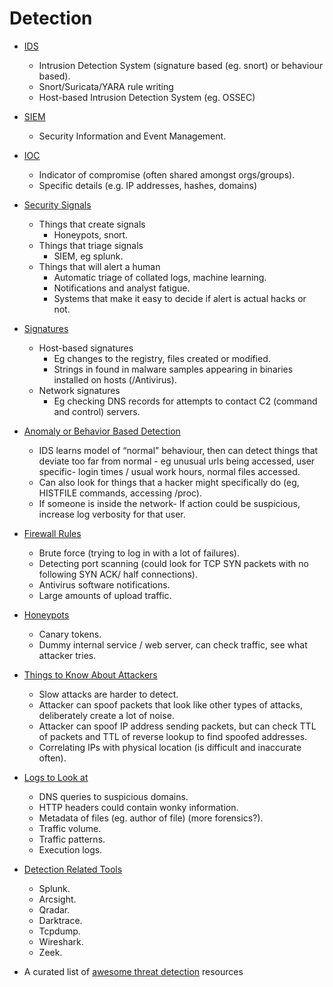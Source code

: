 # Detection
  - [IDS](./01_IDS.md)
  	- Intrusion Detection System (signature based (eg. snort) or behaviour based).
  	- Snort/Suricata/YARA rule writing
  	- Host-based Intrusion Detection System (eg. OSSEC)
  
  - [SIEM](./02_SIEM.md)
  	- Security Information and Event Management.
  
  - [IOC](./03_IOC.md) 
  	- Indicator of compromise (often shared amongst orgs/groups).
  	- Specific details (e.g. IP addresses, hashes, domains)
  
  - [Security Signals](./04_Security_Signals.md)
  	- Things that create signals
  		- Honeypots, snort.
  	- Things that triage signals
  		- SIEM, eg splunk.
  	- Things that will alert a human 
  		- Automatic triage of collated logs, machine learning.
  		- Notifications and analyst fatigue.
  		- Systems that make it easy to decide if alert is actual hacks or not.
  
  - [Signatures](./05_Signatures.md)
  	- Host-based signatures
  		- Eg changes to the registry, files created or modified.
  		- Strings in found in malware samples appearing in binaries installed on hosts (/Antivirus).
  	- Network signatures
  		- Eg checking DNS records for attempts to contact C2 (command and control) servers. 
  
  - [Anomaly or Behavior Based Detection](./06_Anomaly_or_Behavior_Based_Detection.md)
  	- IDS learns model of “normal” behaviour, then can detect things that deviate too far from normal - eg unusual urls being accessed, user specific- login times / usual work hours, normal files accessed.  
  	- Can also look for things that a hacker might specifically do (eg, HISTFILE commands, accessing /proc).
  	- If someone is inside the network- If action could be suspicious, increase log verbosity for that user.
  
  - [Firewall Rules](./07_Firewall_Rules.md)
  	- Brute force (trying to log in with a lot of failures).
  	- Detecting port scanning (could look for TCP SYN packets with no following SYN ACK/ half connections).
  	- Antivirus software notifications.
  	- Large amounts of upload traffic.
  
  - [Honeypots](./08_Honeypots.md)
  	- Canary tokens.
  	- Dummy internal service / web server, can check traffic, see what attacker tries.
  
  - [Things to Know About Attackers](./09_Things_to_Know_About_Attackers.md)
  	- Slow attacks are harder to detect.
  	- Attacker can spoof packets that look like other types of attacks, deliberately create a lot of noise.
  	- Attacker can spoof IP address sending packets, but can check TTL of packets and TTL of reverse lookup to find spoofed addresses.
  	- Correlating IPs with physical location (is difficult and inaccurate often).
  
  - [Logs to Look at](./10_Logs_to_Look_at.md)
  	- DNS queries to suspicious domains.
  	- HTTP headers could contain wonky information.
  	- Metadata of files (eg. author of file) (more forensics?).
  	- Traffic volume.
  	- Traffic patterns.
  	- Execution logs.
  
  - [Detection Related Tools](./11_Detection_Related_Tools.md)
  	- Splunk.
  	- Arcsight.
  	- Qradar.
  	- Darktrace.
  	- Tcpdump.
  	- Wireshark.
  	- Zeek.
  
  - A curated list of [awesome threat detection](https://github.com/0x4D31/awesome-threat-detection) resources
